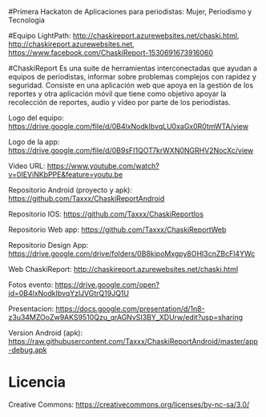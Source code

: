 
#Primera Hackaton de Aplicaciones para periodistas: Mujer, Periodismo y Tecnologia

#Equipo LightPath:  http://chaskireport.azurewebsites.net/chaski.html, http://chaskireport.azurewebsites.net, https://www.facebook.com/ChaskiReport-1530691673916060

#ChaskiReport
        Es una suite de herramientas interconectadas que ayudan a equipos de periodistas, 
        informar sobre problemas complejos con rapidez y seguridad. Consiste en una aplicación 
        web que apoya en la gestión de los reportes y otra aplicación móvil que tiene como objetivo 
        apoyar la recolección de reportes, audio y vídeo por parte de los periodistas.
         

 Logo del equipo: https://drive.google.com/file/d/0B4lxNodkIbvqLU0xaGx0R0tmWTA/view
 
 Logo de la app: https://drive.google.com/file/d/0B9sFI1QOT7krWXN0NGRHV2NocXc/view
 
 Video URL: https://www.youtube.com/watch?v=0IEViNKbPPE&feature=youtu.be
 
 Repositorio Android (proyecto y apk): https://github.com/Taxxx/ChaskiReportAndroid
 
 Repositorio IOS: https://github.com/Taxxx/ChaskiReportIos
 
 Repositorio Web app: https://github.com/Taxxx/ChaskiReportWeb
 
 Repositorio Design App: https://drive.google.com/drive/folders/0B8kjpoMxgpy8OHI3cnZBcFl4YWc
 
 Web ChaskiReport: http://chaskireport.azurewebsites.net/chaski.html
 
 Fotos evento: https://drive.google.com/open?id=0B4lxNodkIbvqYzlJVGtrQ19JQ1U
 
 Presentacion: https://docs.google.com/presentation/d/1n8-z3u34MZOoZw9AKS9510Qzu_qrAGNvSI3BY_XDUrw/edit?usp=sharing
 
 Version Android (apk): https://raw.githubusercontent.com/Taxxx/ChaskiReportAndroid/master/app-debug.apk 

# Licencia
Creative Commons: https://creativecommons.org/licenses/by-nc-sa/3.0/
